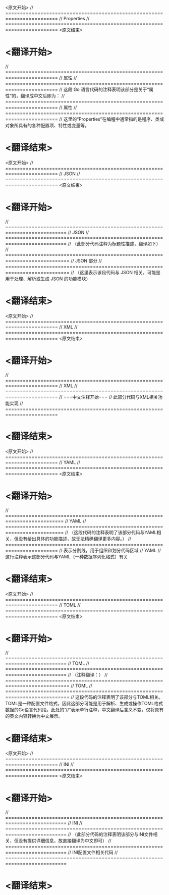 

























<原文开始>
// ========================================================================
// Properties
// ========================================================================
<原文结束>

# <翻译开始>
// ========================================================================
// 属性
// ========================================================================
// 这段 Go 语言代码的注释表明该部分是关于“属性”的，翻译成中文后即为：
// ========================================================================
// 属性
// ========================================================================
// 这里的“Properties”在编程中通常指的是程序、类或对象所具有的各种配置项、特性或变量等。
# <翻译结束>

 
<原文开始>
// ========================================================================
// JSON
// ========================================================================
<原文结束>

# <翻译开始>
// ===========================================================================
// JSON
// ===========================================================================
// （此部分代码注释为标题性描述，翻译如下）
// ============================================================================
// JSON 部分
// ============================================================================
// （这里表示该段代码与 JSON 相关，可能是用于处理、解析或生成 JSON 的功能模块）
# <翻译结束>


<原文开始>
// ========================================================================
// XML
// ========================================================================
<原文结束>

# <翻译开始>
// ========================================================================
// XML
// ========================================================================
// ===中文注释开始===
// 此部分代码与XML相关功能实现
// ========================================================================
# <翻译结束>


<原文开始>
// ========================================================================
// YAML
// ========================================================================
<原文结束>

# <翻译开始>
// ==========================================================================
// YAML
// ==========================================================================
// （这段代码的注释表明了该部分代码与YAML相关，但没有给出具体的功能描述，故无法精确翻译更多内容。）
// ========================================================================
// 表示分割线，用于组织和划分代码区域
// YAML
// 这行注释表示这部分代码与YAML（一种数据序列化格式）有关
# <翻译结束>


<原文开始>
// ========================================================================
// TOML
// ========================================================================
<原文结束>

# <翻译开始>
// ===========================================================================
// TOML
// ===========================================================================
// （注释翻译：）
// ============================================================================
// TOML
// ============================================================================
// 这段代码的注释表明了该部分与TOML相关。TOML是一种配置文件格式，因此这部分可能是用于解析、生成或操作TOML格式数据的Go语言代码段。此处的“//”表示单行注释，中文翻译后含义不变，仅将原有的英文内容转换为中文展示。
# <翻译结束>


<原文开始>
// ========================================================================
// INI
// ========================================================================
<原文结束>

# <翻译开始>
// ===========================================================================
// INI
// ===========================================================================
// （此部分代码的注释表明该部分与INI文件相关，但没有提供详细信息，故直接翻译为中文即可）
// ===========================================================================
// INI配置文件相关代码
// ===========================================================================
# <翻译结束>

